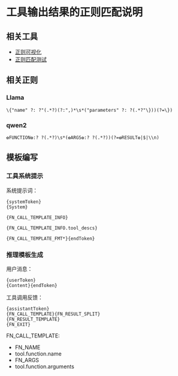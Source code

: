 # 工具输出结果的正则匹配说明

## 相关工具

- [正则可视化](https://regex-vis.com/)
- [正则匹配测试](https://regex101.com/)

## 相关正则

### Llama

```
\{"name" ?: ?"(.*?)(?:",)*\s*("parameters" ?: ?(.*?"\}))(?=\})
```

### qwen2

```
✿FUNCTION✿:? ?(.*?)\s*(✿ARGS✿:? ?(.*?))(?=✿RESULT✿|$|\\n)
```

## 模板编写

### 工具系统提示

系统提示词：

```
{systemToken}
{System}

{FN_CALL_TEMPLATE_INFO}

{FN_CALL_TEMPLATE_INFO.tool_descs}

{FN_CALL_TEMPLATE_FMT*}{endToken}
```

### 推理模板生成

用户消息：

```
{userToken}
{Content}{endToken}
```

工具调用反馈：

```
{assistantToken}
{FN_CALL_TEMPLATE}{FN_RESULT_SPLIT}
{FN_RESULT_TEMPLATE}
{FN_EXIT}
```

FN_CALL_TEMPLATE:
- FN_NAME
- tool.function.name
- FN_ARGS
- tool.function.arguments
